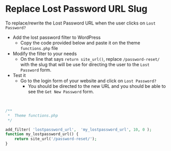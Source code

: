 # Replace Lost Password URL Slug

To replace/rewrite the Lost Password URL when the user clicks on `Lost Password?` 

- Add the lost password filter to WordPress
  - Copy the code provided below and paste it on the theme `functions.php` file
- Modify the filter to your needs
  - On the line that says `return site_url()`, replace `/password-reset/` with the slug that will be use for directing the user to the `Lost Password` form.
- Test it
  - Go to the login form of your website and click on `Lost Password?`
    - You should be directed to the new URL and you should be able to see the `Get New Password` form.

<br>

```php
/**
 *  Theme functions.php
 */

add_filter( 'lostpassword_url',  'my_lostpassword_url', 10, 0 );
function my_lostpassword_url() {
    return site_url('/password-reset/');
}
```

